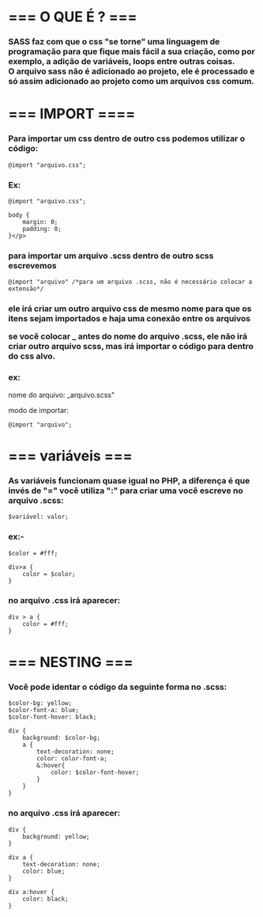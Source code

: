 <h1>=== O QUE É ? ===</h1>

<h3>SASS faz com que o css "se torne" uma linguagem de programação para que fique mais fácil a sua criação, como por exemplo, a adição de variáveis, loops entre outras coisas.<br>
O arquivo sass não é adicionado ao projeto, ele é processado e só assim adicionado ao projeto como um arquivos css comum.</h3>

<h1>=== IMPORT ====</h1>

<h3>Para importar um css dentro de outro css podemos utilizar o código:</h3>

	@import "arquivo.css";

<h3>Ex:</h3>

	@import "arquivo.css";

	body {
		margin: 0;
		padding: 0;
	}</p>


<h3>para importar um arquivo .scss dentro de outro scss escrevemos</h3>

	@import "arquivo" /*para um arquivo .scss, não é necessário colocar a extensão*/

<h3>ele irá criar um outro arquivo css de mesmo nome para que os itens sejam importados e haja uma conexão entre os arquivos

se você colocar _ antes do nome do arquivo .scss, ele não irá criar outro arquivo scss, mas irá importar o código para
dentro do css alvo.</h3>

<h3>ex:</h3> 
nome do arquivo:  _arquivo.scss"

modo de importar: 

	@import "arquivo";

<h1>=== variáveis ===</h1>

<h3>As variáveis funcionam quase igual no PHP, a diferença é que invés de "=" você utiliza ":" para criar uma você escreve no arquivo .scss:</h3>

	$variável: valor;

<h3>ex:-</h3>

	$color = #fff;

	div>a {
		color = $color;
	}

<h3>no arquivo .css irá aparecer:</h3>

	div > a {
		color = #fff;
	}


<h1>=== NESTING ===</h1>

<h3>Você pode identar o código da seguinte forma no .scss:</h3>

	$color-bg: yellow;
	$color-font-a: blue;
	$color-font-hover: black;

	div {
		background: $color-bg;
		a {
			text-decoration: none;
			color: color-font-a;
			&:hover{
				color: $color-font-hover;
			}
		}	
	}

<h3>no arquivo .css irá aparecer:</h3>

	div {
		background: yellow;
	}

	div a {
		text-decoration: none;
		color: blue;
	}

	div a:hover {
		color: black;
	}	
